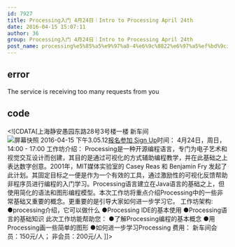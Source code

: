 ```yaml
---
id: 7927
title: Processing入门 4月24日｜Intro to Processing April 24th
date: 2016-04-15 15:07:11
author: 36
group: Processing入门 4月24日｜Intro to Processing April 24th
post_name: processing%e5%85%a5%e9%97%a8-4%e6%9c%8822%e6%97%a5%ef%bd%9cintro-to-processing-april-22nd
---
```


## error
The service is receiving too many requests from you

## code
 <!\[CDATA\[上海静安愚园东路28号3号楼一楼 新车间 ![屏幕快照 2016-04-15 下午3.05.12](http://139.162.84.35/wp-content/uploads/2016/04/屏幕快照-2016-04-15-下午3.05.12.png)[报名参加 Sign Up](http://www.huodongxing.com/event/3330709646200 "立即报名")时间： 4月24日，周日，14:00 - 17:00 工作坊介绍： Processing是一种开源编程语言，专门为电子艺术和视觉交互设计而创建，其目的是通过可视化的方式辅助编程教学，并在此基础之上表达数字创意。2001年，MIT媒体实验室的 Casey Reas 和 Benjamin Fry 发起了此计划。其固定目标之一便是作为一个有效的工具，通过激励性的可视化反馈帮助非程序员进行编程的入门学习。Processing语言建立在Java语言的基础之上，但使用简化的语法和图形编程模型。本次工作坊将重点介绍Processing中的一些非常基础又重要的概念。更重要的是引导大家如何进一步学习它。 工作坊架构: ●processing介绍，它可以做什么 ●Processing IDE的基本使用 ●Processing语言的基础知识 此次工作坊能帮助您： ●了解Processing编程的基本概念 ●用Processing画一些简单的图形 ●如何进一步学习Processing 费用： 新车间会员：150元/人； 非会员：200元/人 \]\]> 
